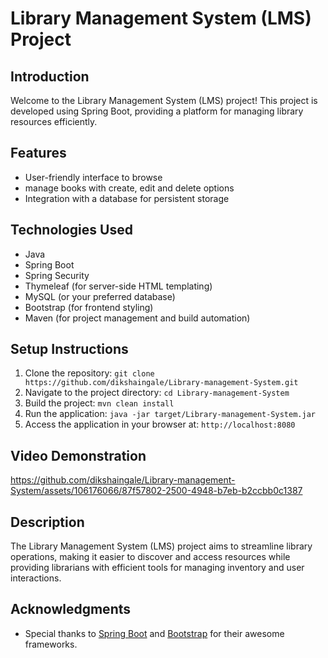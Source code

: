 # Library Management System (LMS) Project

## Introduction
Welcome to the Library Management System (LMS) project! This project is developed using Spring Boot, providing a platform for managing library resources efficiently.

## Features
- User-friendly interface to browse 
- manage books with create, edit and delete options
- Integration with a database for persistent storage

## Technologies Used
- Java
- Spring Boot
- Spring Security
- Thymeleaf (for server-side HTML templating)
- MySQL (or your preferred database)
- Bootstrap (for frontend styling)
- Maven (for project management and build automation)

## Setup Instructions
1. Clone the repository: `git clone https://github.com/dikshaingale/Library-management-System.git`
2. Navigate to the project directory: `cd Library-management-System`
3. Build the project: `mvn clean install`
4. Run the application: `java -jar target/Library-management-System.jar`
5. Access the application in your browser at: `http://localhost:8080`

## Video Demonstration
https://github.com/dikshaingale/Library-management-System/assets/106176066/87f57802-2500-4948-b7eb-b2ccbb0c1387

## Description
The Library Management System (LMS) project aims to streamline library operations, making it easier to discover and access resources while providing librarians with efficient tools for managing inventory and user interactions.

## Acknowledgments
- Special thanks to [Spring Boot](https://spring.io/projects/spring-boot) and [Bootstrap](https://getbootstrap.com/) for their awesome frameworks.
